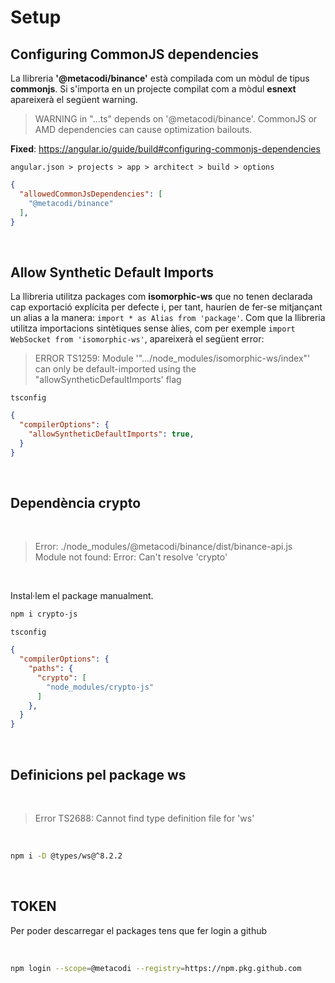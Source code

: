 # Setup


## Configuring CommonJS dependencies

La llibreria **'@metacodi/binance'** està compilada com un mòdul de tipus **commonjs**. Si s'importa en un projecte compilat com a mòdul **esnext** apareixerà el següent warning.

> WARNING in "...ts" depends on '@metacodi/binance'. CommonJS or AMD dependencies can cause optimization bailouts.

**Fixed**: <https://angular.io/guide/build#configuring-commonjs-dependencies>

```angular.json > projects > app > architect > build > options```
```json
{
  "allowedCommonJsDependencies": [
    "@metacodi/binance"
  ],
}
```

<br />

## Allow Synthetic Default Imports

La llibreria utilitza packages com **isomorphic-ws** que no tenen declarada cap exportació explícita per defecte i, per tant, hauríen de fer-se mitjançant un alias a la manera: `import * as Alias from 'package'`. Com que la llibreria utilitza importacions sintètiques sense àlies, com per exemple `import WebSocket from 'isomorphic-ws'`, apareixerà el següent error:

> ERROR TS1259: Module '".../node_modules/isomorphic-ws/index"' can only be default-imported using the "allowSyntheticDefaultImports' flag


```tsconfig```
```json
{
  "compilerOptions": {
    "allowSyntheticDefaultImports": true,
  }
}
```

<br />

## Dependència **crypto**

<br>

> Error: ./node_modules/@metacodi/binance/dist/binance-api.js
> Module not found: Error: Can't resolve 'crypto'

<br>

Instal·lem el package manualment.
```bash
npm i crypto-js
```

```tsconfig```
```json
{
  "compilerOptions": {
    "paths": {
      "crypto": [
        "node_modules/crypto-js"
      ]
    },
  }
}
```
<br />


## Definicions pel package **ws**

<br>

> Error TS2688: Cannot find type definition file for 'ws'

<br>

```bash
npm i -D @types/ws@^8.2.2
```

<br />

## TOKEN

Per poder descarregar el packages tens que fer login a github

<br>

```bash
npm login --scope=@metacodi --registry=https://npm.pkg.github.com
```
